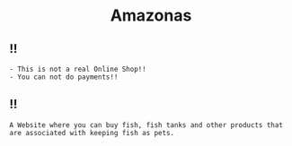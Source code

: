 # <center>Amazonas</center>
## !!
    - This is not a real Online Shop!!
    - You can not do payments!!
## !!
```
A Website where you can buy fish, fish tanks and other products that are associated with keeping fish as pets.
```